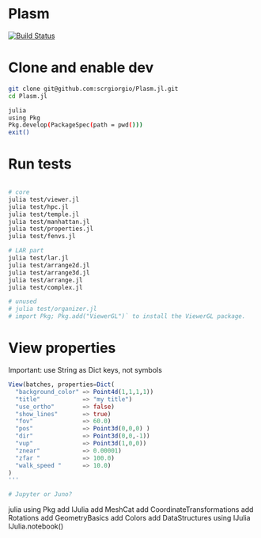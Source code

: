 # Plasm

[![Build Status](https://github.com/scrgiorgio/Plasm.jl/actions/workflows/CI.yml/badge.svg?branch=main)](https://github.com/scrgiorgio/Plasm.jl/actions/workflows/CI.yml?query=branch%3Amain)


# Clone and enable dev

```bash
git clone git@github.com:scrgiorgio/Plasm.jl.git
cd Plasm.jl

julia
using Pkg
Pkg.develop(PackageSpec(path = pwd()))
exit()
```

# Run tests

```bash

# core
julia test/viewer.jl
julia test/hpc.jl
julia test/temple.jl
julia test/manhattan.jl
julia test/properties.jl
julia test/fenvs.jl

# LAR part
julia test/lar.jl
julia test/arrange2d.jl
julia test/arrange3d.jl
julia test/arrange.jl
julia test/complex.jl

# unused
# julia test/organizer.jl
# import Pkg; Pkg.add("ViewerGL")` to install the ViewerGL package.
```

# View properties

Important: use String as Dict keys, not symbols

```julia
View(batches, properties=Dict(
  "background_color" => Point4d(1,1,1,1))
  "title"            => "my title")
  "use_ortho"        => false)
  "show_lines"       => true)
  "fov"              => 60.0)
  "pos"              => Point3d(0,0,0) )
  "dir"              => Point3d(0,0,-1))
  "vup"              => Point3d(1,0,0))
  "znear"            => 0.00001) 
  "zfar "            => 100.0) 
  "walk_speed "      => 10.0) 
)
'''

# Jupyter or Juno?

```
julia
using Pkg
add IJulia
add MeshCat
add CoordinateTransformations 
add Rotations 
add GeometryBasics
add Colors
add DataStructures
using IJulia
IJulia.notebook()
``````